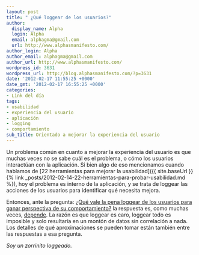 ```yaml
---
layout: post
title: " ¿Qué loggear de los usuarios?"
author:
  display_name: Alpha
  login: Alpha
  email: alphagma@gmail.com
  url: http://www.alphasmanifesto.com/
author_login: Alpha
author_email: alphagma@gmail.com
author_url: http://www.alphasmanifesto.com/
wordpress_id: 3631
wordpress_url: http://blog.alphasmanifesto.com/?p=3631
date: '2012-02-17 11:55:25 +0000'
date_gmt: '2012-02-17 16:55:25 +0000'
categories:
- Link del día
tags:
- usabilidad
- experiencia del usuario
- aplicación
- logging
- comportamiento
sub_title: Orientado a mejorar la experiencia del usuario
---
```


Un problema común en cuanto a mejorar la experiencia del usuario es que muchas veces no se sabe cuál es el problema, o cómo los usuarios interactúan con la aplicación. Si bien algo de eso mencionamos cuando hablamos de [22 herramientas para mejorar la usabilidad]({{ site.baseUrl }}{% link _posts/2012-02-14-22-herramientas-para-probar-usabilidad.md %}), hoy el problema es interno de la aplicación, y se trata de loggear las acciones de los usuarios para identificar qué necesita mejora.

Entonces, ante la pregunta: [ ¿Qué vale la pena loggear de los usuarios para ganar perspectiva de su comportamiento?](http://ux.stackexchange.com/questions/17026/which-users-actions-are-worth-logging-to-gain-better-perspective-on-their-behav) la respuesta es, como muchas veces, [depende](http://ux.stackexchange.com/a/17029/8702). La razón es que loggear es caro, loggear todo es imposible y solo resultaría en un montón de datos sin correlación a nada. Los detalles de qué aproximaciones se pueden tomar están también entre las respuestas a esa pregunta.

_Soy un zorrinito loggeado._
